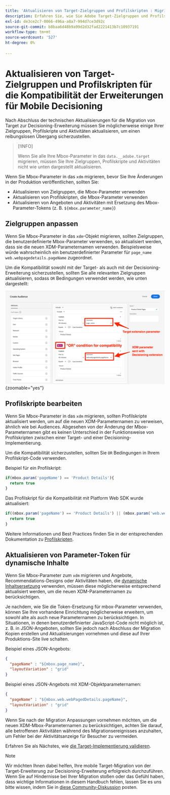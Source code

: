 ```yaml
---
title: 'Aktualisieren von Target-Zielgruppen und Profilskripten : Migrieren der Adobe Target-Implementierung in Ihrer Mobile App in die Erweiterung Adobe Journey Optimizer - Decisioning'
description: Erfahren Sie, wie Sie Adobe Target-Zielgruppen und Profilskripte aktualisieren können, um die Kompatibilität mit der Decisioning-Erweiterung zu gewährleisten.
exl-id: de3ce2c7-0066-496a-a8a7-994d7ce3d92c
source-git-commit: b8baa6d48b9a99d2d32fad2221413b7c10937191
workflow-type: tm+mt
source-wordcount: '527'
ht-degree: 0%

---
```


# Aktualisieren von Target-Zielgruppen und Profilskripten für die Kompatibilität der Erweiterungen für Mobile Decisioning


Nach Abschluss der technischen Aktualisierungen für die Migration von Target zur Decisioning-Erweiterung müssen Sie möglicherweise einige Ihrer Zielgruppen, Profilskripte und Aktivitäten aktualisieren, um einen reibungslosen Übergang sicherzustellen.

>[!INFO]
>
>Wenn Sie alle Ihre Mbox-Parameter in das `data.__adobe.target` migrieren, müssen Sie Ihre Zielgruppen, Profilskripte und Aktivitäten nicht wie unten dargestellt aktualisieren.


Wenn Sie Mbox-Parameter in das `xdm` migrieren, bevor Sie Ihre Änderungen in der Produktion veröffentlichen, sollten Sie:

* Aktualisieren von Zielgruppen, die Mbox-Parameter verwenden
* Aktualisieren von Profilskripten, die Mbox-Parameter verwenden
* Aktualisieren von Angeboten und Aktivitäten mit Ersetzung des Mbox-Parameter-Tokens (z. B. `${mbox.parameter_name}`)

## Zielgruppen anpassen

Wenn Sie Mbox-Parameter in das `xdm`-Objekt migrieren, sollten Zielgruppen, die benutzerdefinierte Mbox-Parameter verwenden, so aktualisiert werden, dass sie die neuen XDM-Parameternamen verwenden. Beispielsweise würde wahrscheinlich ein benutzerdefinierter Parameter für `page_name` `web.webpagedetails.pageName` zugeordnet.

Um die Kompatibilität sowohl mit der Target- als auch mit der Decisioning-Erweiterung sicherzustellen, sollten Sie alle relevanten Zielgruppen aktualisieren, sodass `OR` Bedingungen verwendet werden, wie unten dargestellt:

![Anzeigen und Aktualisieren einer Zielgruppe für die Kompatibilität der Decisioning-Erweiterung](assets/target-audience-update.png){zoomable="yes"}

## Profilskripte bearbeiten

Wenn Sie Mbox-Parameter in das `xdm` migrieren, sollten Profilskripte aktualisiert werden, um auf die neuen XDM-Parameternamen zu verweisen, ähnlich wie bei Audiences. Abgesehen von der Änderung der Mbox-Parameternamen gibt es keinen Unterschied in der Funktionsweise von Profilskripten zwischen einer Target- und einer Decisioning-Implementierung.

Um die Kompatibilität sicherzustellen, sollten Sie `OR` Bedingungen in Ihrem Profilskript-Code verwenden.

Beispiel für ein Profilskript:

```Javascript
if(mbox.param('pageName') == 'Product Details'){
  return true
}
```

Das Profilskript für die Kompatibilität mit Platform Web SDK wurde aktualisiert:

```Javascript
if((mbox.param('pageName') == 'Product Details') || (mbox.param('web.webPageDetails.pageName') =='Product Details')){
  return true
}
```

Weitere Informationen und Best Practices finden Sie in der entsprechenden Dokumentation zu [Profilskripten](https://experienceleague.adobe.com/en/docs/target/using/audiences/visitor-profiles/profile-parameters).

## Aktualisieren von Parameter-Token für dynamische Inhalte

Wenn Sie Mbox-Parameter zum `xdm` migrieren und Angebote, Recommendations-Designs oder Aktivitäten haben, die [dynamische Inhaltsersetzung](https://experienceleague.adobe.com/en/docs/target/using/experiences/offers/passing-profile-attributes-to-the-html-offer) verwenden, müssen diese möglicherweise entsprechend aktualisiert werden, um die neuen XDM-Parameternamen zu berücksichtigen.

Je nachdem, wie Sie die Token-Ersetzung für mbox-Parameter verwenden, können Sie Ihre vorhandene Einrichtung möglicherweise erweitern, um sowohl alte als auch neue Parameternamen zu berücksichtigen. In Situationen, in denen benutzerdefinierter JavaScript-Code nicht möglich ist, z. B. in JSON-Angeboten, sollten Sie jedoch nach Abschluss der Migration Kopien erstellen und Aktualisierungen vornehmen und diese auf Ihrer Produktions-Site live schalten.

Beispiel eines JSON-Angebots:

```JSON
{
  "pageName" : "${mbox.page_name}",
  "layoutVariation" : "grid"
}
```

Beispiel eines JSON-Angebots mit XDM-Objektparameternamen:

```JSON
{
  "pageName" : "${mbox.web.webPagedDetails.pageName}",
  "layoutVariation" : "grid"
}
```

Wenn Sie nach der Migration Anpassungen vornehmen möchten, um die neuen XDM-Mbox-Parameternamen zu berücksichtigen, achten Sie darauf, alle betroffenen Aktivitäten während des Migrationsereignisses anzuhalten, um Fehler bei der Aktivitätsanzeige für Besucher zu vermeiden.


Erfahren Sie als Nächstes, wie [ die Target-Implementierung validieren](validate.md).

>[!NOTE]
>
>Wir möchten Ihnen dabei helfen, Ihre mobile Target-Migration von der Target-Erweiterung zur Decisioning-Erweiterung erfolgreich durchzuführen. Wenn Sie auf Hindernisse bei Ihrer Migration stoßen oder das Gefühl haben, dass wichtige Informationen in diesem Handbuch fehlen, lassen Sie es uns bitte wissen, indem Sie in [diese Community-Diskussion](https://experienceleaguecommunities.adobe.com/t5/adobe-experience-platform-data/tutorial-discussion-migrate-target-from-at-js-to-web-sdk/m-p/575587#M463) posten.
